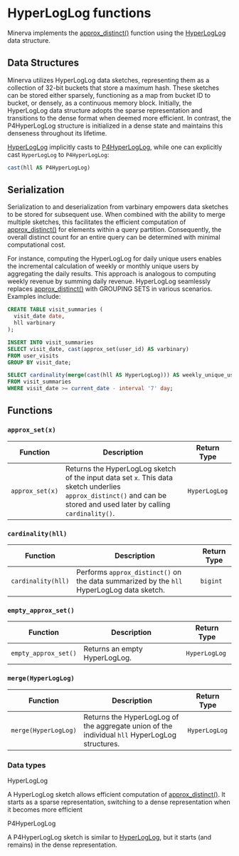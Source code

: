 # HyperLogLog functions

Minerva implements the [approx_distinct()](./aggregate.md#approximate_distinct) function using the [HyperLogLog](https://en.wikipedia.org/wiki/HyperLogLog) data structure.


## Data Structures

Minerva utilizes HyperLogLog data sketches, representing them as a collection of 32-bit buckets that store a maximum hash. These sketches can be stored either sparsely, functioning as a map from bucket ID to bucket, or densely, as a continuous memory block. Initially, the HyperLogLog data structure adopts the sparse representation and transitions to the dense format when deemed more efficient. In contrast, the P4HyperLogLog structure is initialized in a dense state and maintains this denseness throughout its lifetime.

[HyperLogLog](./hyperloglog.md#hyperloglog) implicitly casts to [P4HyperLogLog](./hyperloglog.md#p4hyperloglog), while one can explicitly cast `HyperLogLog` to `P4HyperLogLog`:


```sql
cast(hll AS P4HyperLogLog)
```


## Serialization

Serialization to and deserialization from varbinary empowers data sketches to be stored for subsequent use. When combined with the ability to merge multiple sketches, this facilitates the efficient computation of [approx_distinct()](./aggregate.md#approximate_distinct) for elements within a query partition. Consequently, the overall distinct count for an entire query can be determined with minimal computational cost.

For instance, computing the HyperLogLog for daily unique users enables the incremental calculation of weekly or monthly unique users by aggregating the daily results. This approach is analogous to computing weekly revenue by summing daily revenue. HyperLogLog seamlessly replaces [approx_distinct()](./aggregate.md#approximate_distinct) with GROUPING SETS in various scenarios. Examples include:

```sql
CREATE TABLE visit_summaries (
  visit_date date,
  hll varbinary
);

INSERT INTO visit_summaries
SELECT visit_date, cast(approx_set(user_id) AS varbinary)
FROM user_visits
GROUP BY visit_date;

SELECT cardinality(merge(cast(hll AS HyperLogLog))) AS weekly_unique_users
FROM visit_summaries
WHERE visit_date >= current_date - interval '7' day;
```

## Functions

### **`approx_set(x)`**

| Function         | Description                                                                                                          | Return Type   |
| ---------------- | -------------------------------------------------------------------------------------------------------------------- | ------------- |
| `approx_set(x)`  | Returns the HyperLogLog sketch of the input data set `x`. This data sketch underlies `approx_distinct()` and can be stored and used later by calling `cardinality()`. | `HyperLogLog` |

### **`cardinality(hll)`**

| Function         | Description                                           | Return Type   |
| ---------------- | ----------------------------------------------------- | ------------- |
| `cardinality(hll)` | Performs `approx_distinct()` on the data summarized by the `hll` HyperLogLog data sketch. | `bigint`      |

### **`empty_approx_set()`**

| Function             | Description                  | Return Type   |
| -------------------- | ---------------------------- | ------------- |
| `empty_approx_set()` | Returns an empty HyperLogLog. | `HyperLogLog` |

### **`merge(HyperLogLog)`**

| Function              | Description                                               | Return Type   |
| --------------------- | --------------------------------------------------------- | ------------- |
| `merge(HyperLogLog)`  | Returns the HyperLogLog of the aggregate union of the individual `hll` HyperLogLog structures. | `HyperLogLog` |


### Data types

HyperLogLog

A HyperLogLog sketch allows efficient computation of [approx_distinct()](./aggregate.md#approximate_distinct). It starts as a sparse representation, switching to a dense representation when it becomes more efficient


P4HyperLogLog

A P4HyperLogLog sketch is similar to [HyperLogLog](./hyperloglog.md#hyperloglog), but it starts (and remains) in the dense representation.